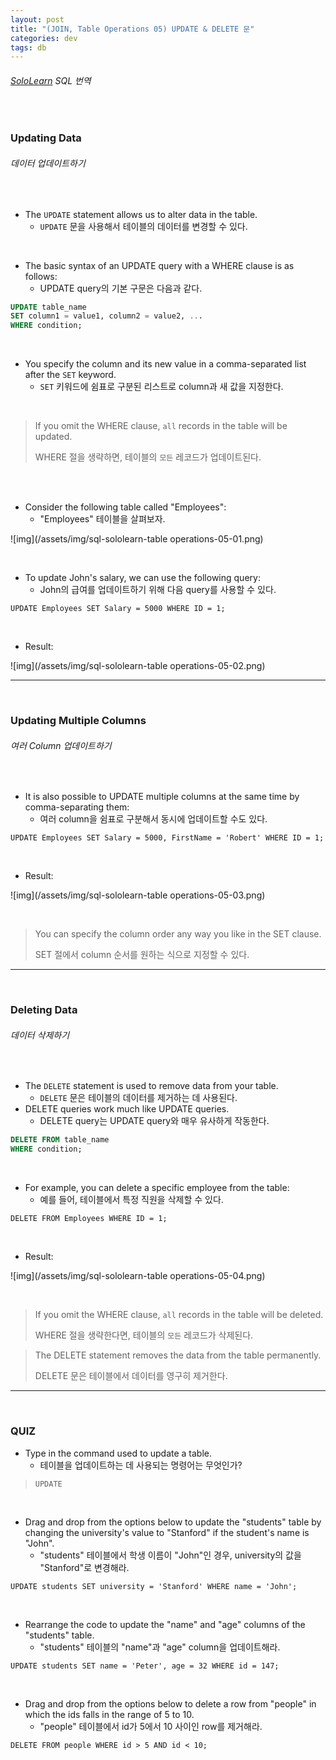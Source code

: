 ```yaml
---
layout: post
title: "(JOIN, Table Operations 05) UPDATE & DELETE 문"
categories: dev
tags: db
---
```


###### [SoloLearn](https://www.sololearn.com/) SQL 번역

<br>

### Updating Data

###### 데이터 업데이트하기

<br>

- The `UPDATE` statement allows us to alter data in the table.
  - `UPDATE` 문을 사용해서 테이블의 데이터를 변경할 수 있다.

<br>

- The basic syntax of an UPDATE query with a WHERE clause is as follows:
  - UPDATE query의 기본 구문은 다음과 같다.

```sql
UPDATE table_name
SET column1 = value1, column2 = value2, ...
WHERE condition;
```

<br>

- You specify the column and its new value in a comma-separated list after the `SET` keyword.
  - `SET` 키워드에 쉼표로 구분된 리스트로 column과 새 값을 지정한다.

<br>

> If you omit the WHERE clause, `all` records in the table will be updated.
>
> WHERE 절을 생략하면, 테이블의 `모든` 레코드가 업데이트된다.

<br>

<br>

- Consider the following table called "Employees":
  - "Employees" 테이블을 살펴보자.

![img](/assets/img/sql-sololearn-table operations-05-01.png)

<br>

- To update John's salary, we can use the following query:
  - John의 급여를 업데이트하기 위해 다음 query를 사용할 수 있다.

```mysql
UPDATE Employees SET Salary = 5000 WHERE ID = 1;
```

<br>

- Result:

![img](/assets/img/sql-sololearn-table operations-05-02.png)

------

<br>

### Updating Multiple Columns

###### 여러 Column 업데이트하기

<br>

- It is also possible to UPDATE multiple columns at the same time by comma-separating them:
  - 여러 column을 쉼표로 구분해서 동시에 업데이트할 수도 있다.

```mysql
UPDATE Employees SET Salary = 5000, FirstName = 'Robert' WHERE ID = 1;
```

<br>

- Result:

![img](/assets/img/sql-sololearn-table operations-05-03.png)

<br>

> You can specify the column order any way you like in the SET clause.
>
> SET 절에서 column 순서를 원하는 식으로 지정할 수 있다.

------

<br>

### Deleting Data

###### 데이터 삭제하기

<br>

- The `DELETE` statement is used to remove data from your table.
  - `DELETE` 문은 테이블의 데이터를 제거하는 데 사용된다.
- DELETE queries work much like UPDATE queries.
  - DELETE query는 UPDATE query와 매우 유사하게 작동한다.

```sql
DELETE FROM table_name
WHERE condition;
```

<br>

- For example, you can delete a specific employee from the table:
  - 예를 들어, 테이블에서 특정 직원을 삭제할 수 있다.

```mysql
DELETE FROM Employees WHERE ID = 1;
```

<br>

- Result:

![img](/assets/img/sql-sololearn-table operations-05-04.png)

<br>

> If you omit the WHERE clause, `all` records in the table will be deleted.
>
> WHERE 절을 생략한다면, 테이블의 `모든` 레코드가 삭제된다.

> The DELETE statement removes the data from the table permanently.
>
> DELETE 문은 테이블에서 데이터를 영구히 제거한다.

------

<br>

### QUIZ

- Type in the command used to update a table.
  - 테이블을 업데이트하는 데 사용되는 명령어는 무엇인가?

> `UPDATE`

<br>

- Drag and drop from the options below to update the "students" table by changing the university's value to "Stanford" if the student's name is "John".
  - "students" 테이블에서 학생 이름이 "John"인 경우, university의 값을 "Stanford"로 변경해라.

```mysql
UPDATE students SET university = 'Stanford' WHERE name = 'John';
```

<br>

- Rearrange the code to update the "name" and "age" columns of the "students" table.
  - "students" 테이블의 "name"과 "age" column을 업데이트해라.

```mysql
UPDATE students SET name = 'Peter', age = 32 WHERE id = 147;
```

<br>

- Drag and drop from the options below to delete a row from "people" in which the ids falls in the range of 5 to 10.
  - "people" 테이블에서 id가 5에서 10 사이인 row를 제거해라.

```mysql
DELETE FROM people WHERE id > 5 AND id < 10;
```

<br>